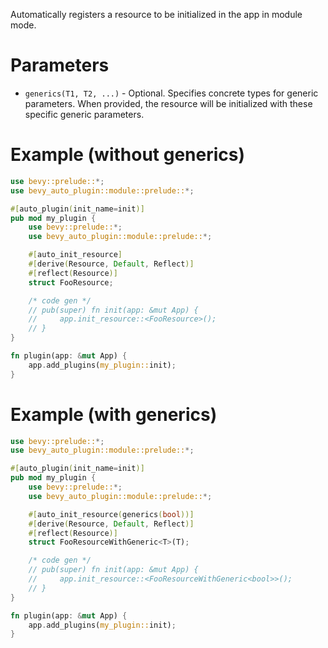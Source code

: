Automatically registers a resource to be initialized in the app in module mode.

# Parameters
- `generics(T1, T2, ...)` - Optional. Specifies concrete types for generic parameters.
  When provided, the resource will be initialized with these specific generic parameters.

# Example (without generics)
```rust
use bevy::prelude::*;
use bevy_auto_plugin::module::prelude::*;

#[auto_plugin(init_name=init)]
pub mod my_plugin {
    use bevy::prelude::*;
    use bevy_auto_plugin::module::prelude::*;

    #[auto_init_resource]
    #[derive(Resource, Default, Reflect)]
    #[reflect(Resource)]
    struct FooResource;

    /* code gen */
    // pub(super) fn init(app: &mut App) {  
    //     app.init_resource::<FooResource>();
    // }
}

fn plugin(app: &mut App) {
    app.add_plugins(my_plugin::init);
}
```
# Example (with generics)
```rust
use bevy::prelude::*;
use bevy_auto_plugin::module::prelude::*;

#[auto_plugin(init_name=init)]
pub mod my_plugin {
    use bevy::prelude::*;
    use bevy_auto_plugin::module::prelude::*;

    #[auto_init_resource(generics(bool))]
    #[derive(Resource, Default, Reflect)]
    #[reflect(Resource)]
    struct FooResourceWithGeneric<T>(T);

    /* code gen */
    // pub(super) fn init(app: &mut App) {  
    //     app.init_resource::<FooResourceWithGeneric<bool>>();
    // }
}

fn plugin(app: &mut App) {
    app.add_plugins(my_plugin::init);
}
```